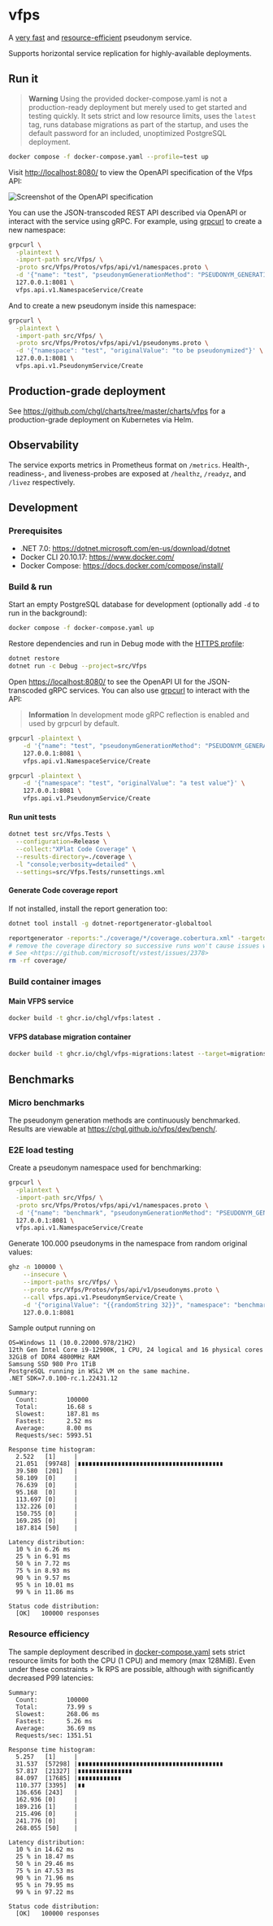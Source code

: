 # vfps

A [very fast](#e2e-load-testing) and [resource-efficient](#resource-efficiency) pseudonym service.

Supports horizontal service replication for highly-available deployments.

## Run it

> **Warning**
> Using the provided docker-compose.yaml is not a production-ready deployment but merely
> used to get started and testing quickly.
> It sets strict and low resource limits, uses the `latest` tag, runs database migrations as part
> of the startup, and uses the default password for an included, unoptimized PostgreSQL deployment.

```sh
docker compose -f docker-compose.yaml --profile=test up
```

Visit <http://localhost:8080/> to view the OpenAPI specification of the Vfps API:

![Screenshot of the OpenAPI specification](docs/img/openapi.png)

You can use the JSON-transcoded REST API described via OpenAPI or interact with the service using gRPC.
For example, using [grpcurl](https://github.com/fullstorydev/grpcurl) to create a new namespace:

```sh
grpcurl \
  -plaintext \
  -import-path src/Vfps/ \
  -proto src/Vfps/Protos/vfps/api/v1/namespaces.proto \
  -d '{"name": "test", "pseudonymGenerationMethod": "PSEUDONYM_GENERATION_METHOD_SECURE_RANDOM_BASE64URL_ENCODED", "pseudonymLength": 32}' \
  127.0.0.1:8081 \
  vfps.api.v1.NamespaceService/Create
```

And to create a new pseudonym inside this namespace:

```sh
grpcurl \
  -plaintext \
  -import-path src/Vfps/ \
  -proto src/Vfps/Protos/vfps/api/v1/pseudonyms.proto \
  -d '{"namespace": "test", "originalValue": "to be pseudonymized"}' \
  127.0.0.1:8081 \
  vfps.api.v1.PseudonymService/Create
```

## Production-grade deployment

See <https://github.com/chgl/charts/tree/master/charts/vfps> for a production-grade deployment on Kubernetes via Helm.

## Observability

The service exports metrics in Prometheus format on `/metrics`.
Health-, readiness-, and liveness-probes are exposed at `/healthz`, `/readyz`, and `/livez` respectively.

## Development

### Prerequisites

- .NET 7.0: <https://dotnet.microsoft.com/en-us/download/dotnet>
- Docker CLI 20.10.17: <https://www.docker.com/>
- Docker Compose: <https://docs.docker.com/compose/install/>

### Build & run

Start an empty PostgreSQL database for development (optionally add `-d` to run in the background):

```sh
docker compose -f docker-compose.yaml up
```

Restore dependencies and run in Debug mode with the [HTTPS profile](src/Vfps/Properties/launchSettings.json):

```sh
dotnet restore
dotnet run -c Debug --project=src/Vfps
```

Open <https://localhost:8080/> to see the OpenAPI UI for the JSON-transcoded gRPC services.
You can also use [grpcurl](https://github.com/fullstorydev/grpcurl) to interact with the API:

> **Information**
> In development mode gRPC reflection is enabled and used by grpcurl by default.

```sh
grpcurl -plaintext \
    -d '{"name": "test", "pseudonymGenerationMethod": "PSEUDONYM_GENERATION_METHOD_SECURE_RANDOM_BASE64URL_ENCODED", "pseudonymLength": 32}' \
    127.0.0.1:8081 \
    vfps.api.v1.NamespaceService/Create

grpcurl -plaintext \
    -d '{"namespace": "test", "originalValue": "a test value"}' \
    127.0.0.1:8081 \
    vfps.api.v1.PseudonymService/Create
```

#### Run unit tests

```sh
dotnet test src/Vfps.Tests \
  --configuration=Release \
  --collect:"XPlat Code Coverage" \
  --results-directory=./coverage \
  -l "console;verbosity=detailed" \
  --settings=src/Vfps.Tests/runsettings.xml
```

#### Generate Code coverage report

If not installed, install the report generation too:

```sh
dotnet tool install -g dotnet-reportgenerator-globaltool
```

```sh
reportgenerator -reports:"./coverage/*/coverage.cobertura.xml" -targetdir:"coveragereport" -reporttypes:Html
# remove the coverage directory so successive runs won't cause issues with their random GUID.
# See <https://github.com/microsoft/vstest/issues/2378>
rm -rf coverage/
```

### Build container images

#### Main VFPS service

```sh
docker build -t ghcr.io/chgl/vfps:latest .
```

#### VFPS database migration container

```sh
docker build -t ghcr.io/chgl/vfps-migrations:latest --target=migrations .
```

## Benchmarks

### Micro benchmarks

The pseudonym generation methods are continuously benchmarked. Results are viewable at <https://chgl.github.io/vfps/dev/bench/>.

### E2E load testing

Create a pseudonym namespace used for benchmarking:

```sh
grpcurl \
  -plaintext \
  -import-path src/Vfps/ \
  -proto src/Vfps/Protos/vfps/api/v1/namespaces.proto \
  -d '{"name": "benchmark", "pseudonymGenerationMethod": "PSEUDONYM_GENERATION_METHOD_SECURE_RANDOM_BASE64URL_ENCODED", "pseudonymLength": 32}' \
  127.0.0.1:8081 \
  vfps.api.v1.NamespaceService/Create
```

Generate 100.000 pseudonyms in the namespace from random original values:

```sh
ghz -n 100000 \
    --insecure \
    --import-paths src/Vfps/ \
    --proto src/Vfps/Protos/vfps/api/v1/pseudonyms.proto \
    --call vfps.api.v1.PseudonymService/Create \
    -d '{"originalValue": "{{randomString 32}}", "namespace": "benchmark"}' \
    127.0.0.1:8081
```

Sample output running on

```console
OS=Windows 11 (10.0.22000.978/21H2)
12th Gen Intel Core i9-12900K, 1 CPU, 24 logical and 16 physical cores
32GiB of DDR4 4800MHz RAM
Samsung SSD 980 Pro 1TiB
PostgreSQL running in WSL2 VM on the same machine.
.NET SDK=7.0.100-rc.1.22431.12
```

```console
Summary:
  Count:        100000
  Total:        16.68 s
  Slowest:      187.81 ms
  Fastest:      2.52 ms
  Average:      8.00 ms
  Requests/sec: 5993.51

Response time histogram:
  2.522   [1]     |
  21.051  [99748] |∎∎∎∎∎∎∎∎∎∎∎∎∎∎∎∎∎∎∎∎∎∎∎∎∎∎∎∎∎∎∎∎∎∎∎∎∎∎∎∎
  39.580  [201]   |
  58.109  [0]     |
  76.639  [0]     |
  95.168  [0]     |
  113.697 [0]     |
  132.226 [0]     |
  150.755 [0]     |
  169.285 [0]     |
  187.814 [50]    |

Latency distribution:
  10 % in 6.26 ms
  25 % in 6.91 ms
  50 % in 7.72 ms
  75 % in 8.93 ms
  90 % in 9.57 ms
  95 % in 10.01 ms
  99 % in 11.86 ms

Status code distribution:
  [OK]   100000 responses
```

### Resource efficiency

The sample deployment described in [docker-compose.yaml](docker-compose.yaml) sets strict resource
limits for both the CPU (1 CPU) and memory (max 128MiB). Even under these constraints > 1k RPS are
possible, although with significantly decreased P99 latencies:

```console
Summary:
  Count:        100000
  Total:        73.99 s
  Slowest:      268.06 ms
  Fastest:      5.26 ms
  Average:      36.69 ms
  Requests/sec: 1351.51

Response time histogram:
  5.257   [1]     |
  31.537  [57298] |∎∎∎∎∎∎∎∎∎∎∎∎∎∎∎∎∎∎∎∎∎∎∎∎∎∎∎∎∎∎∎∎∎∎∎∎∎∎∎∎
  57.817  [21327] |∎∎∎∎∎∎∎∎∎∎∎∎∎∎∎
  84.097  [17685] |∎∎∎∎∎∎∎∎∎∎∎∎
  110.377 [3395]  |∎∎
  136.656 [243]   |
  162.936 [0]     |
  189.216 [1]     |
  215.496 [0]     |
  241.776 [0]     |
  268.055 [50]    |

Latency distribution:
  10 % in 14.62 ms
  25 % in 18.47 ms
  50 % in 29.46 ms
  75 % in 47.53 ms
  90 % in 71.96 ms
  95 % in 79.95 ms
  99 % in 97.22 ms

Status code distribution:
  [OK]   100000 responses
```
